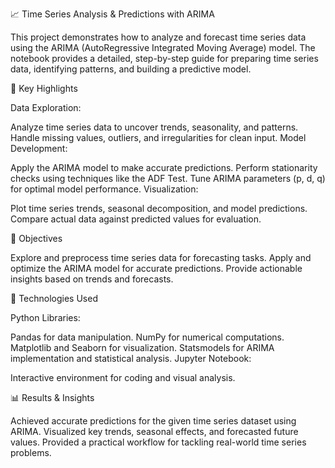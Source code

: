 📈 Time Series Analysis & Predictions with ARIMA

This project demonstrates how to analyze and forecast time series data using the ARIMA (AutoRegressive Integrated Moving Average) model. The notebook provides a detailed, step-by-step guide for preparing time series data, identifying patterns, and building a predictive model.

📖 Key Highlights

Data Exploration:

Analyze time series data to uncover trends, seasonality, and patterns.
Handle missing values, outliers, and irregularities for clean input.
Model Development:

Apply the ARIMA model to make accurate predictions.
Perform stationarity checks using techniques like the ADF Test.
Tune ARIMA parameters (p, d, q) for optimal model performance.
Visualization:

Plot time series trends, seasonal decomposition, and model predictions.
Compare actual data against predicted values for evaluation.

🎯 Objectives

Explore and preprocess time series data for forecasting tasks.
Apply and optimize the ARIMA model for accurate predictions.
Provide actionable insights based on trends and forecasts.

🚀 Technologies Used

Python Libraries:

Pandas for data manipulation.
NumPy for numerical computations.
Matplotlib and Seaborn for visualization.
Statsmodels for ARIMA implementation and statistical analysis.
Jupyter Notebook:

Interactive environment for coding and visual analysis.

📊 Results & Insights

Achieved accurate predictions for the given time series dataset using ARIMA.
Visualized key trends, seasonal effects, and forecasted future values.
Provided a practical workflow for tackling real-world time series problems.
